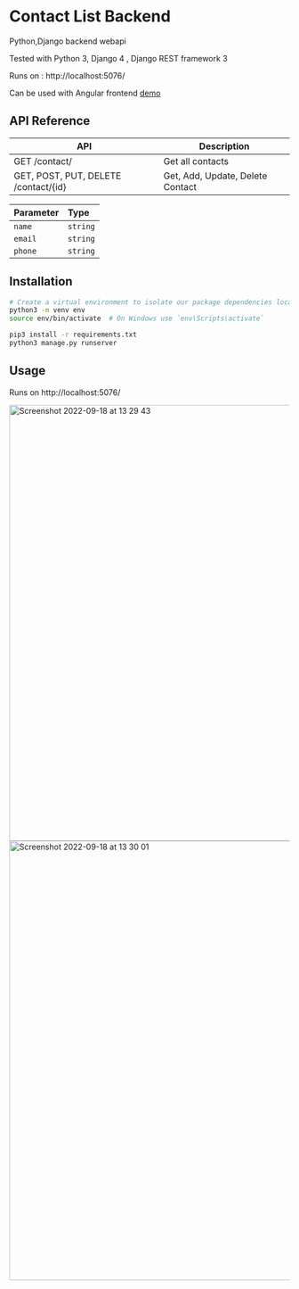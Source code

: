 # Contact List Backend

Python,Django backend webapi

Tested with Python 3, Django 4 , Django REST framework 3

Runs on : http://localhost:5076/

Can be used with Angular frontend [demo](https://github.com/georgedimac/contacts_webapi_frontend/tree/ver2/)


## API Reference
| **API**                           | **Description**                 
|-----------------------------------|---------------------------------|
| GET /contact/        | Get all contacts            
| GET, POST, PUT, DELETE /contact/{id}           | Get, Add, Update, Delete Contact               | 

| Parameter | Type     | 
| :-------- | :------- | 
| `name` | `string` | 
| `email` | `string` | 
| `phone` | `string` | 

## Installation


```bash
# Create a virtual environment to isolate our package dependencies locally
python3 -m venv env
source env/bin/activate  # On Windows use `env\Scripts\activate`

pip3 install -r requirements.txt
python3 manage.py runserver
```

## Usage

Runs on http://localhost:5076/

<img width="782" alt="Screenshot 2022-09-18 at 13 29 43" src="https://user-images.githubusercontent.com/112869370/190897655-8c3a872c-40a8-48d1-b768-d4bbc5f82343.png">
<img width="788" alt="Screenshot 2022-09-18 at 13 30 01" src="https://user-images.githubusercontent.com/112869370/190897658-d45db9f6-2970-499d-8434-9f0665d78ef1.png">

